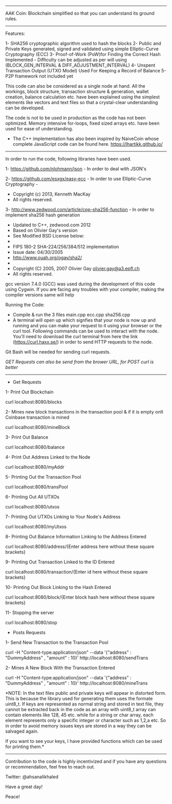 ----------------

AAK Coin: Blockchain simplified so that you can understand its ground rules.

----------------


Features:

1- SHA256 cryptographic algorithm used to hash the blocks
2- Public and Private Keys generated, signed and validated using simple Elliptic-Curve Cryptography (ECC)
3- Proof-of-Work (PoW)for Finding the Correct Hash Implemented - Difficulty can be adjusted as per will using (BLOCK_GEN_INTERVAL  & DIFF_ADJUSTMENT_INTERVAL)
4- Unspent Transaction Output (UTXO Model) Used For Keeping a Record of Balance
5- P2P framework not included yet

This code can also be considered as a single node at hand. All the workings, block structure,
transaction structure & generation, wallet creation, balance calculation etc. have been
explained using the simplest elements like vectors and text files so that a crystal-clear
understanding can be developed.

The code is not to be used in production as the code has not been optimized. Memory intensive for-loops,
fixed sized arrays etc. have been used for ease of understanding.

- The C++ implementation has also been inspired by NaiveCoin whose complete JavaScript code can be found
here. https://lhartikk.github.io/


----------------


In order to run the code, following libraries have been used.

1- https://github.com/nlohmann/json - In order to deal with JSON's

2- https://github.com/esxgx/easy-ecc - In order to use Elliptic-Curve Cryptography -
 * Copyright (c) 2013, Kenneth MacKay
 * All rights reserved.

3- http://www.zedwood.com/article/cpp-sha256-function - In order to implement sha256 hash generation
 * Updated to C++, zedwood.com 2012
 * Based on Olivier Gay's version
 * See Modified BSD License below:
 *
 * FIPS 180-2 SHA-224/256/384/512 implementation
 * Issue date:  04/30/2005
 * http://www.ouah.org/ogay/sha2/
 *
 * Copyright (C) 2005, 2007 Olivier Gay <olivier.gay@a3.epfl.ch>
 * All rights reserved.

gcc version 7.4.0 (GCC) was used during the development of this code using Cygwin. If you are
facing any troubles with your compiler, making the compiler versions same will help

Running the Code:

- Compile & run the 3 files main.cpp ecc.cpp sha256.cpp
- A terminal will open up which signfies that your node is now up and running and you
can make your request to it using your browser or the curl tool. Following commands can
be used to interact with the node. You'll need to download the curl terminal from here the
link (https://curl.haxx.se/) in order to send HTTP requests to the node.

Git Bash will be needed for sending curl requests.

*GET Requests can also be send from the brower URL, for POST curl is better*

----------------

- Get Requests

1- Print Out Blockchain

curl localhost:8080/blocks

2- Mines new block transactions in the transaction pool & if it is empty onlt Coinbase transaction is mined

curl localhost:8080/mineBlock

3- Print Out Balance

curl localhost:8080/balance

4- Print Out Address Linked to the Node

curl localhost:8080/myAddr

5- Printing Out the Transaction Pool

curl localhost:8080/transPool

6- Printing Out All UTXOs

curl localhost:8080/utxos

7- Printing Out UTXOs Linking to Your Node's Address

curl localhost:8080/myUtxos

8- Printing Out Balance Information Linking to the Address Entered

curl localhost:8080/address/{Enter address here without these square brackets}

9- Printing Out Transaction Linked to the ID Entered

curl localhost:8080/transaction/{Enter id here without these square brackets}

10- Printing Out Block Linking to the Hash Entered

curl localhost:8080/block/{Enter block hash here without these square brackets}

11- Stopping the server

curl localhost:8080/stop


- Posts Requests

1- Send New Transaction to the Transaction Pool

curl -H "Content-type:application/json" --data '{"address" : "DummyAddress" ,  "amount" : 10}' http://localhost:8080/sendTrans

2- Mines A New Block With the Transaction Entered

curl -H "Content-type:application/json" --data '{"address" : "DummyAddress" ,  "amount" : 10}' http://localhost:8080/mineTrans

*NOTE: In the text files public and private keys will appear in distorted form. This is because the library used for
generating them uses the formate uint8_t. If keys are represented as normal string and stored in text file, they cannot
be extracted back in the code as an array with uint8_t array can contain elements like 128, 45 etc. while for a string
or char array, each element represents only a specific integer or character such as 1,2,a etc. So in order to avoid
memory issues keys are stored in a way they can be salvaged again.

If you want to see your keys, I have provided functions which can be used for printing them.*


----------------


Contribution to the code is highly incentivized and if you have any questions or recommendation, feel free to reach out.

Twitter: @ahsanalikhaled

Have a great day!

Peace!
